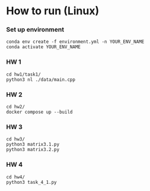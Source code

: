 # How to run (Linux)

### Set up environment
```
conda env create -f environment.yml -n YOUR_ENV_NAME
conda activate YOUR_ENV_NAME
```

### HW 1
```
cd hw1/task1/
python3 nl ./data/main.cpp
```

### HW 2
```
cd hw2/
docker compose up --build
```

### HW 3
```
cd hw3/
python3 matrix3.1.py
python3 matrix3.2.py
```

### HW 4
```
cd hw4/
python3 task_4_1.py
```
